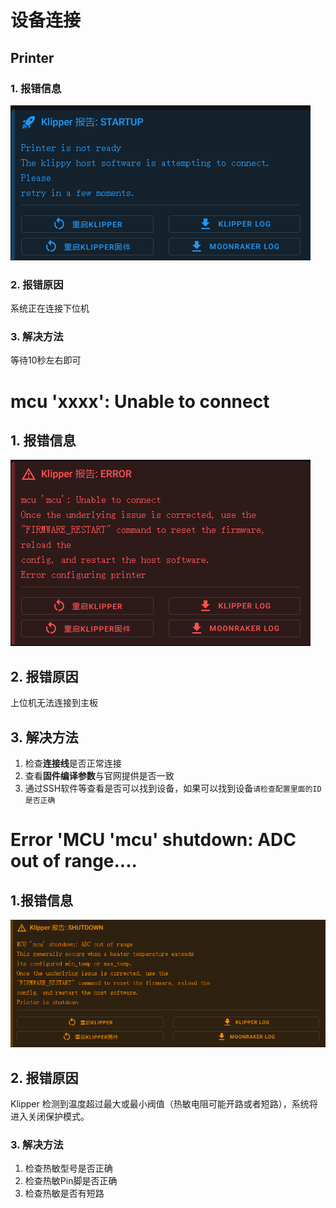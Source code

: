 # 设备连接

## Printer

### 1. 报错信息

![printer](../../images/guides/klippererro/printer.png)

### 2. 报错原因

系统正在连接下位机

### 3. 解决方法

等待10秒左右即可



# mcu 'xxxx': Unable to connect

## 1. 报错信息

![mcu](../../images/guides/klippererro/mcu.png)

## 2. 报错原因

上位机无法连接到主板

## 3. 解决方法

1. 检查**连接线**是否正常连接
2. 查看**固件编译参数**与官网提供是否一致
3. 通过SSH软件等查看是否可以找到设备，如果可以找到设备`请检查配置里面的ID是否正确`



# Error 'MCU 'mcu' shutdown: ADC out of range....

## 1.报错信息

![adc](../../images/guides/klippererro/adcout.png)

## 2. 报错原因

Klipper 检测到温度超过最大或最小阀值（热敏电阻可能开路或者短路），系统将进入关闭保护模式。

### 3. 解决方法

1. 检查热敏型号是否正确
2. 检查热敏Pin脚是否正确
3. 检查热敏是否有短路
